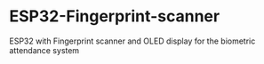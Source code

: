 # ESP32-Fingerprint-scanner
ESP32 with Fingerprint scanner and OLED display for the biometric attendance system
